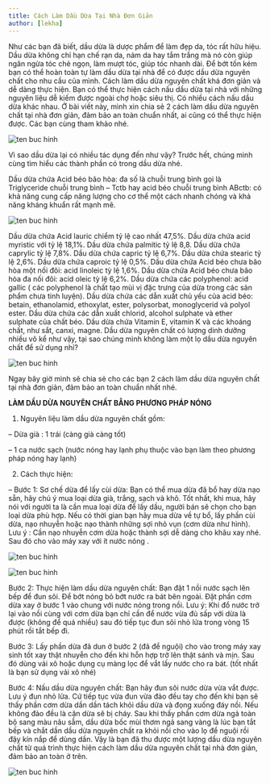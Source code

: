 ```yaml
---
title: Cách Làm Dầu Dừa Tại Nhà Đơn Giản
author: [lekha]
---
```

Như các bạn đã biết, dầu dừa là dược phẩm để làm đẹp da, tóc rất hữu hiệu. Dầu dừa không chỉ hạn chế rạn da, nám da hay tắm trắng mà nó còn giúp ngăn ngừa tóc chẻ ngọn, làm mượt tóc, giúp tóc nhanh dài. Để bớt tốn kém bạn có thể  hoàn toàn tự làm dầu dừa tại nhà để có được dầu dừa nguyên chất cho nhu cầu của mình. Cách làm dầu dừa nguyên chất khá đơn giản và dễ dàng thực hiện. Bạn có thể thực hiện cách nấu dầu dừa tại nhà với những nguyên liệu dễ kiếm được ngoài chợ hoặc siêu thị. Có nhiều cách nấu dầu dừa khác nhau. Ở bài viết này, mình xin chia sẻ  2 cách làm dầu dừa nguyên chất tại nhà đơn giản, đảm bảo an toàn chuẩn nhất, ai cũng có thể thực hiện được. Các bạn cùng tham khảo nhé.

![ten buc hinh](https://meovatdoisong.net/wp-content/uploads/2016/12/cach-lam-dau-dua-tai-nha-don-gian-dam-bao-an-toan-1-2-e1482625987162.jpg "ten buc hinh")

Vì sao dầu dừa lại có nhiều tác dụng đến như vậy? Trước hết, chúng mình cùng tìm hiểu các thành phần có trong dầu dừa nhé.

Dầu dừa chứa Acid béo bão hòa: đa số là chuỗi trung bình gọi là Triglyceride chuỗi trung bình – Tctb hay acid béo chuỗi trung bình ABctb: có khả năng cung cấp năng lượng cho cơ thể một cách nhanh chóng và khả năng kháng khuẩn rất mạnh mẽ.

![ten buc hinh](https://meovatdoisong.net/wp-content/uploads/2016/12/cach-lam-dau-dua-tai-nha-don-gian-dam-bao-an-toan-2-e1482626120722.jpg "ten buc hinh")

Dầu dừa chứa Acid lauric chiểm tỷ lệ cao nhất 47,5%.
Dầu dừa chứa acid myristic với tỷ lệ 18,1%.
Dầu dừa chứa palmitic tỷ lệ 8,8.
Dầu dừa chứa caprylic tỷ lệ 7,8%.
Dầu dừa chứa capric tỷ lệ 6,7%.
Dầu dừa chứa stearic tỷ lệ 2,6%.
Dầu dừa chứa caproic tỷ lệ 0,5%.
Dầu dừa chứa Acid béo chưa bão hòa một nối đôi: acid linoleic tỳ lệ 1,6%.
Dầu dừa chứa Acid béo chưa bão hòa đa nối đôi: acid oleic tỳ lệ 6,2%.
Dầu dừa chứa các polyphenol: acid gallic ( các polyphenol là chất tạo mùi vị đặc trưng của dừa trong các sản phẩm chưa tinh luyện).
Dầu dừa chứa các dẫn xuất chủ yếu của acid béo: betain, ethanolamid, ethoxylat, ester, polysorbat, monoglycerid và polyol ester.
Dầu dừa chứa các dẫn xuất chlorid, alcohol sulphate và ether sulphate của chất béo.
Dầu dừa chứa Vitamin E, vitamin K và các khoáng chất, như sắt, canxi, magne.
Dầu dừa nguyên chất có lượng dinh dưỡng nhiều vô kể như vậy, tại sao chúng mình không làm một lọ dầu dừa nguyên chất để sử dụng nhỉ?

![ten buc hinh](https://meovatdoisong.net/wp-content/uploads/2016/12/cach-lam-dau-dua-tai-nha-don-gian-dam-bao-an-toan-1-9-e1482626325700.jpg "ten buc hinh")

Ngay bây  giờ mình sẽ chia sẻ cho các bạn 2 cách làm dầu dừa nguyên chất tại nhà đơn giản, đảm bảo an toàn chuẩn nhất nhé.

**LÀM DẦU DỪA NGUYÊN CHẤT BẰNG PHƯƠNG PHÁP NÓNG**

1. Nguyên liệu làm dầu dừa nguyên chất gồm:

– Dừa già : 1 trái (càng già càng tốt)

–  1 ca nước sạch (nước nóng hay lạnh phụ thuộc vào bạn làm theo phương pháp nóng hay lạnh)

2. Cách thực hiện:

– Bước 1: Sơ chế dừa để lấy cùi dừa: Bạn có thể mua dừa đã  bổ hay dừa nạo sẵn, hãy chú ý mua loại dừa già, trắng, sạch và khô. Tốt nhất, khi mua, hãy nói với người ta là cần mua loại dừa để lấy dầu, người bán sẽ chọn cho bạn loại dừa phù hợp. Nếu có thời gian bạn hãy mua dừa về tự bổ, lấy phần cùi dừa, nạo nhuyễn hoặc nạo thành những sợi nhỏ vụn (cơm dừa như hình). Lưu ý : Cần nạo nhuyễn cơm dừa hoặc thành sợi dễ dàng cho khâu xay nhé. Sau đó cho vào máy xay với ít nước nóng .

![ten buc hinh](https://meovatdoisong.net/wp-content/uploads/2016/12/cach-lam-dau-dua-tai-nha-don-gian-dam-bao-an-toan-1-3-e1482626537889.jpg "ten buc hinh")



![ten buc hinh](https://meovatdoisong.net/wp-content/uploads/2016/12/cach-lam-dau-dua-tai-nha-don-gian-dam-bao-an-toan-1-5.jpg "ten buc hinh")

Bước 2: Thực hiện làm dầu dừa nguyên chất: Bạn đặt 1 nồi nước sạch lên bếp để đun sôi. Để bớt nóng bỏ bớt nước ra bát bên ngoài. Đặt phần cơm dừa xay ở bước 1 vào chung với nước nóng trong nồi. Lưu ý: Khi đổ nước trở lại vào nồi cùng với cơm dừa bạn chỉ cần để nước vừa đủ sấp với dừa là được (không để quá nhiều) sau đó tiếp tục đun sôi nhỏ lửa trong vòng 15 phút rồi tắt bếp đi.

Bước 3: Lấy phần dừa đã dun ở bước 2 (đã để nguội) cho vào trong máy xay sinh tốt xay thật nhuyễn cho đến khi hỗn hợp trở lên thật sánh và mịn. Sau đó dùng vải xô hoặc dụng cụ màng lọc để vắt lấy nước cho ra bát. (tốt nhất là bạn sử dụng vải xô nhé)

 Bước 4: Nấu dầu dừa nguyên chất: Bạn hãy đun sôi nước dừa vừa vắt được. Lưu ý đun nhỏ lửa. Cứ tiếp tục vừa đun vừa đảo đều tay cho đến khi bạn sẽ thấy phần cơm dừa dần dần tách khỏi dầu dừa và đọng xuống đáy nồi. Nếu không đảo đều là cặn dừa sẽ bị cháy. Sau khi thấy phần cơm dừa ngả toàn bộ sang màu nâu sẫm, dầu dừa bốc mùi thơm ngả sang vàng là lúc bạn tắt bếp và chắt dần dầu dừa nguyên chất ra khỏi nồi cho vào lọ để nguội rồi đậy kín nắp để dùng dần. Vậy là bạn đã thu được một lượng dầu dừa nguyên chất từ quá trình thực hiện cách làm dầu dừa nguyên chất tại nhà đơn giản, đảm bảo an toàn ở trên.


![ten buc hinh](https://meovatdoisong.net/wp-content/uploads/2016/12/cach-lam-dau-dua-tai-nha-don-gian-dam-bao-an-toan-1-7.jpg "ten buc hinh")



